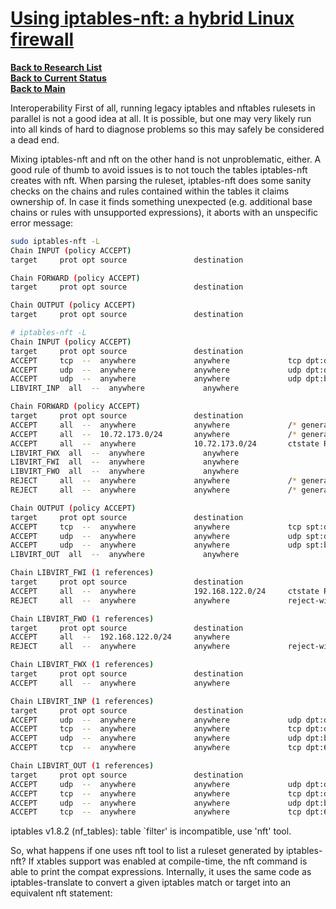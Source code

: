 # **[Using iptables-nft: a hybrid Linux firewall](https://www.redhat.com/en/blog/using-iptables-nft-hybrid-linux-firewall)**


**[Back to Research List](../../../../research_list.md)**\
**[Back to Current Status](../../../../../development/status/weekly/current_status.md)**\
**[Back to Main](../../../../../README.md)**

Interoperability
First of all, running legacy iptables and nftables rulesets in parallel is not a good idea at all. It is possible, but one may very likely run into all kinds of hard to diagnose problems so this may safely be considered a dead end.

Mixing iptables-nft and nft on the other hand is not unproblematic, either. A good rule of thumb to avoid issues is to not touch the tables iptables-nft creates with nft. When parsing the ruleset, iptables-nft does some sanity checks on the chains and rules contained within the tables it claims ownership of. In case it finds something unexpected (e.g. additional base chains or rules with unsupported expressions), it aborts with an unspecific error message:

```bash
sudo iptables-nft -L
Chain INPUT (policy ACCEPT)
target     prot opt source               destination         

Chain FORWARD (policy ACCEPT)
target     prot opt source               destination         

Chain OUTPUT (policy ACCEPT)
target     prot opt source               destination         

# iptables-nft -L
Chain INPUT (policy ACCEPT)
target     prot opt source               destination         
ACCEPT     tcp  --  anywhere             anywhere             tcp dpt:domain /* generated for Multipass network mpqemubr0 */
ACCEPT     udp  --  anywhere             anywhere             udp dpt:domain /* generated for Multipass network mpqemubr0 */
ACCEPT     udp  --  anywhere             anywhere             udp dpt:bootps /* generated for Multipass network mpqemubr0 */
LIBVIRT_INP  all  --  anywhere             anywhere            

Chain FORWARD (policy ACCEPT)
target     prot opt source               destination         
ACCEPT     all  --  anywhere             anywhere             /* generated for Multipass network mpqemubr0 */
ACCEPT     all  --  10.72.173.0/24       anywhere             /* generated for Multipass network mpqemubr0 */
ACCEPT     all  --  anywhere             10.72.173.0/24       ctstate RELATED,ESTABLISHED /* generated for Multipass network mpqemubr0 */
LIBVIRT_FWX  all  --  anywhere             anywhere            
LIBVIRT_FWI  all  --  anywhere             anywhere            
LIBVIRT_FWO  all  --  anywhere             anywhere            
REJECT     all  --  anywhere             anywhere             /* generated for Multipass network mpqemubr0 */ reject-with icmp-port-unreachable
REJECT     all  --  anywhere             anywhere             /* generated for Multipass network mpqemubr0 */ reject-with icmp-port-unreachable

Chain OUTPUT (policy ACCEPT)
target     prot opt source               destination         
ACCEPT     tcp  --  anywhere             anywhere             tcp spt:domain /* generated for Multipass network mpqemubr0 */
ACCEPT     udp  --  anywhere             anywhere             udp spt:domain /* generated for Multipass network mpqemubr0 */
ACCEPT     udp  --  anywhere             anywhere             udp spt:bootps /* generated for Multipass network mpqemubr0 */
LIBVIRT_OUT  all  --  anywhere             anywhere            

Chain LIBVIRT_FWI (1 references)
target     prot opt source               destination         
ACCEPT     all  --  anywhere             192.168.122.0/24     ctstate RELATED,ESTABLISHED
REJECT     all  --  anywhere             anywhere             reject-with icmp-port-unreachable

Chain LIBVIRT_FWO (1 references)
target     prot opt source               destination         
ACCEPT     all  --  192.168.122.0/24     anywhere            
REJECT     all  --  anywhere             anywhere             reject-with icmp-port-unreachable

Chain LIBVIRT_FWX (1 references)
target     prot opt source               destination         
ACCEPT     all  --  anywhere             anywhere            

Chain LIBVIRT_INP (1 references)
target     prot opt source               destination         
ACCEPT     udp  --  anywhere             anywhere             udp dpt:domain
ACCEPT     tcp  --  anywhere             anywhere             tcp dpt:domain
ACCEPT     udp  --  anywhere             anywhere             udp dpt:bootps
ACCEPT     tcp  --  anywhere             anywhere             tcp dpt:67

Chain LIBVIRT_OUT (1 references)
target     prot opt source               destination         
ACCEPT     udp  --  anywhere             anywhere             udp dpt:domain
ACCEPT     tcp  --  anywhere             anywhere             tcp dpt:domain
ACCEPT     udp  --  anywhere             anywhere             udp dpt:bootpc
ACCEPT     tcp  --  anywhere             anywhere             tcp dpt:68
```

iptables v1.8.2 (nf_tables): table `filter' is incompatible, use 'nft' tool.

So, what happens if one uses nft tool to list a ruleset generated by iptables-nft? If xtables support was enabled at compile-time, the nft command is able to print the compat expressions. Internally, it uses the same code as iptables-translate to convert a given iptables match or target into an equivalent nft statement:

